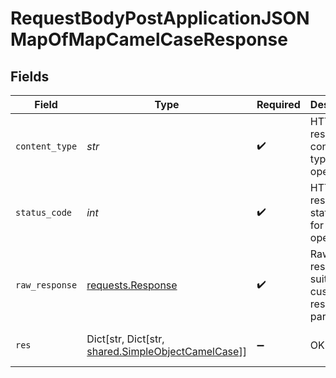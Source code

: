 # RequestBodyPostApplicationJSONMapOfMapCamelCaseResponse


## Fields

| Field                                                                                                       | Type                                                                                                        | Required                                                                                                    | Description                                                                                                 | Example                                                                                                     |
| ----------------------------------------------------------------------------------------------------------- | ----------------------------------------------------------------------------------------------------------- | ----------------------------------------------------------------------------------------------------------- | ----------------------------------------------------------------------------------------------------------- | ----------------------------------------------------------------------------------------------------------- |
| `content_type`                                                                                              | *str*                                                                                                       | :heavy_check_mark:                                                                                          | HTTP response content type for this operation                                                               |                                                                                                             |
| `status_code`                                                                                               | *int*                                                                                                       | :heavy_check_mark:                                                                                          | HTTP response status code for this operation                                                                |                                                                                                             |
| `raw_response`                                                                                              | [requests.Response](https://requests.readthedocs.io/en/latest/api/#requests.Response)                       | :heavy_check_mark:                                                                                          | Raw HTTP response; suitable for custom response parsing                                                     |                                                                                                             |
| `res`                                                                                                       | Dict[str, Dict[str, [shared.SimpleObjectCamelCase](../../models/shared/simpleobjectcamelcase.md)]]          | :heavy_minus_sign:                                                                                          | OK                                                                                                          | {"mapElem1":{"subMapElem1":"...","subMapElem2":"..."},"mapElem2":{"subMapElem1":"...","subMapElem2":"..."}} |